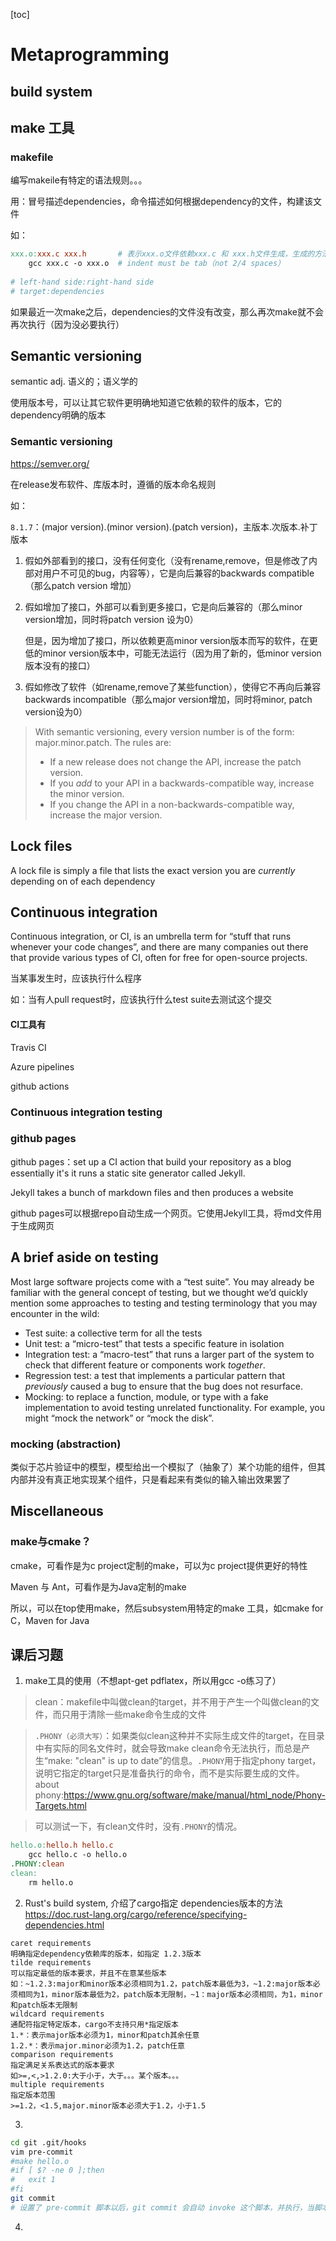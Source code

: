 [toc]

# Metaprogramming



## build system



## make 工具

### makefile

编写makeile有特定的语法规则。。。

用：冒号描述dependencies，命令描述如何根据dependency的文件，构建该文件

如：

```makefile
xxx.o:xxx.c xxx.h		# 表示xxx.o文件依赖xxx.c 和 xxx.h文件生成，生成的方法时执行命令 gcc
	gcc xxx.c -o xxx.o	# indent must be tab（not 2/4 spaces）
	
# left-hand side:right-hand side
# target:dependencies
```

如果最近一次make之后，dependencies的文件没有改变，那么再次make就不会再次执行（因为没必要执行）



## Semantic versioning

semantic adj. 语义的；语义学的

使用版本号，可以让其它软件更明确地知道它依赖的软件的版本，它的dependency明确的版本



### Semantic versioning

https://semver.org/

在release发布软件、库版本时，遵循的版本命名规则

如：

`8.1.7`：(major version).(minor version).(patch version)，主版本.次版本.补丁版本

1. 假如外部看到的接口，没有任何变化（没有rename,remove，但是修改了内部对用户不可见的bug，内容等），它是向后兼容的backwards compatible（那么patch version 增加）

2. 假如增加了接口，外部可以看到更多接口，它是向后兼容的（那么minor version增加，同时将patch version 设为0）

   但是，因为增加了接口，所以依赖更高minor version版本而写的软件，在更低的minor version版本中，可能无法运行（因为用了新的，低minor version版本没有的接口）

3. 假如修改了软件（如rename,remove了某些function），使得它不再向后兼容backwards incompatible（那么major version增加，同时将minor, patch version设为0）



> With semantic versioning, every version number is of the form: major.minor.patch. The rules are:
>
> - If a new release does not change the API, increase the patch version.
> - If you *add* to your API in a backwards-compatible way, increase the minor version.
> - If you change the API in a non-backwards-compatible way, increase the major version.



## Lock files

A lock file is simply a file that lists the exact version you are *currently* depending on of each dependency



## Continuous integration

Continuous integration, or CI, is an umbrella term for “stuff that runs whenever your code changes”, and there are many companies out there that provide various types of CI, often for free for open-source projects. 

当某事发生时，应该执行什么程序

如：当有人pull request时，应该执行什么test suite去测试这个提交

#### CI工具有

Travis CI 

Azure pipelines

github actions



### Continuous integration testing

### github pages 

github pages：set up a CI action that build your repository as a blog essentially it's it runs a static site generator called Jekyll.

Jekyll takes a bunch of markdown files and then produces a website

github pages可以根据repo自动生成一个网页。它使用Jekyll工具，将md文件用于生成网页



## A brief aside on testing

Most large software projects come with a “test suite”. You may already be familiar with the general concept of testing, but we thought we’d quickly mention some approaches to testing and testing terminology that you may encounter in the wild:

- Test suite: a collective term for all the tests
- Unit test: a “micro-test” that tests a specific feature in isolation
- Integration test: a “macro-test” that runs a larger part of the system to check that different feature or components work *together*.
- Regression test: a test that implements a particular pattern that *previously* caused a bug to ensure that the bug does not resurface.
- Mocking: to replace a function, module, or type with a fake implementation to avoid testing unrelated functionality. For example, you might “mock the network” or “mock the disk”.



### mocking (abstraction)

类似于芯片验证中的模型，模型给出一个模拟了（抽象了）某个功能的组件，但其内部并没有真正地实现某个组件，只是看起来有类似的输入输出效果罢了





## Miscellaneous

### make与cmake？

cmake，可看作是为c project定制的make，可以为c project提供更好的特性

Maven 与 Ant，可看作是为Java定制的make

所以，可以在top使用make，然后subsystem用特定的make 工具，如cmake for C，Maven for Java 





## 课后习题
1. make工具的使用（不想apt-get pdflatex，所以用gcc -o练习了）
>clean：makefile中叫做clean的target，并不用于产生一个叫做clean的文件，而只用于清除一些make命令生成的文件

>`.PHONY（必须大写）`：如果类似clean这种并不实际生成文件的target，在目录中有实际的同名文件时，就会导致make clean命令无法执行，而总是产生“make: "clean" is  up to date”的信息。`.PHONY`用于指定phony target，说明它指定的target只是准备执行的命令，而不是实际要生成的文件。
about phony:https://www.gnu.org/software/make/manual/html_node/Phony-Targets.html

>可以测试一下，有clean文件时，没有`.PHONY`的情况。
```makefile
hello.o:hello.h hello.c
	gcc hello.c -o hello.o
.PHONY:clean
clean:
	rm hello.o
```

2. Rust's build system, 介绍了cargo指定 dependencies版本的方法
https://doc.rust-lang.org/cargo/reference/specifying-dependencies.html
```
caret requirements
明确指定dependency依赖库的版本，如指定 1.2.3版本
tilde requirements
可以指定最低的版本要求，并且不在意某些版本
如：~1.2.3:major和minor版本必须相同为1.2，patch版本最低为3，~1.2:major版本必须相同为1，minor版本最低为2，patch版本无限制，~1：major版本必须相同，为1，minor和patch版本无限制
wildcard requirements
通配符指定特定版本，cargo不支持只用*指定版本
1.*：表示major版本必须为1，minor和patch其余任意
1.2.*：表示major.minor必须为1.2，patch任意
comparison requirements
指定满足关系表达式的版本要求
如>=,<,>1.2.0:大于小于，大于。。。某个版本。。。
multiple requirements
指定版本范围
>=1.2，<1.5,major.minor版本必须大于1.2，小于1.5
```

3. 
```bash
cd git .git/hooks
vim pre-commit
#make hello.o
#if [ $? -ne 0 ];then
#	exit 1
#fi
git commit 
# 设置了 pre-commit 脚本以后，git commit 会自动 invoke 这个脚本，并执行，当脚本以非0值退出时，会终止这次commit，在 .git/hooks/提供的 各种 hook.sample文件中有说明
```

4. 
